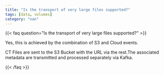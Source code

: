 ```yaml
---
title: "Is the transport of very large files supported?"
tags: [data, volumes]
category: "nan"
---
```


<!-- QUESTION -->

{{< faq question="Is the transport of very large files supported?" >}}

<!-- ANSWER -->

Yes, this is achieved by the combination of S3 and Cloud events.

CT Files are sent to the S3 Bucket with the URL via the rest.The associated metadata are transmitted and processed separately via Kafka.

{{< /faq >}}
